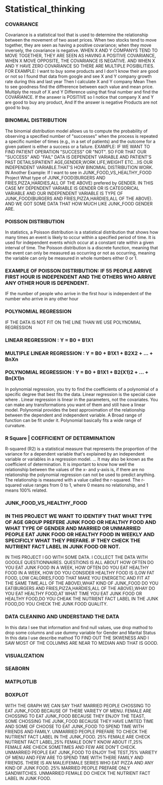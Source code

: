 # Statistical_thinking
### COVARIANCE ###
Covariance is a statistical tool that is used to determine the relationship between the movement of two asset prices.
When two stocks tend to move together, they are seen as having a positive covariance; when they move inversely, the covariance is negative.
WHEN X AND Y COMPANYS TEND TO MOVE TOGETHER, THEY ARE SEEN AS HAVING A POSITIVE COVARIANCE, WHEN X MOVE OPPOSITE, THE COVARIANCE IS NEGATIVE.
AND WHEN X AND Y HAVE ZERO COVARIANCE SO THERE ARE MULTIPLE POSIBILITIES.
FOR EXAMPLE: I want to buy some products and I don't know their are good or not so I found that data from google and see X and Y company growth rate during this and last year
Then I calculate X and Y company Mean
Then to see goodness find the diffrerence between each value and mean price.
Multiply the result of X and Y Difference
using that final number and find the COVARIANCE.
If the answer is POSITIVE so I notice that company X and Y are good to buy any product, And If the answer is negative Products are not good to buy.
### BINOMIAL DISTRIBUTION ##########
The binomial distribution model allows us to compute the probability of observing a specified number of "successes" when the process is repeated a specific number of times (e.g., in a set of patients) and the outcome for a given patient is either a success or a failure.
EXAMPLE: IF WE WANT TO FIND PATIENT OPERATION "SUCCESS" OR "NOT". SO FOR THAT OUR "SUCCESS" AND "FAIL" DATA IS DEPENDENT VARIABLE AND PATIENT'S PAST DETAILS(PATIENT AGE,GENDER,WORK LIFE,WEIGHT ETC...)IS OUR INDEPENDENT VARIABLE.THAT'S HOW BINOMIAL DISTRIBUTION WORK.
IN Another Example: If I want to see in JUNK_FOOD_VS_HEALTHY_FOOD Project What type of JUNK_FOOD(BURGERS AND FRIES,PIZZA,HARDIES,ALL OF THE ABOVE) prefered by GENDER. IN THIS CASE MY DEPENDENT VARIABLE IS GENDER OR IS CATEGORICAL
VARIABLE AND OUR INDEPENDENT VARIABLE IS TYPE OF JUNK_FOOD(BURGERS AND FRIES,PIZZA,HARDIES,ALL OF THE ABOVE). AND WE GOT SOME DATA THAT HOW MUCH LIKE JUNK_FOOD GENDER ARE.

###  POISSON DISTRIBUTION  ####

In statistics, a Poisson distribution is a statistical distribution that shows how many times an event is likely to occur within a specified period of time. It is used for independent events which occur at a constant rate within a given interval of time.
The Poisson distribution is a discrete function, meaning that the event can only be measured as occurring or not as occurring, meaning the variable can only be measured in whole numbers either 0 or 1.
### EXAMPLE OF POISSON DISTRIBUTION: IF 55 PEOPLE ARRIVE FIRST HOUR IS INDEPENDENT AND THE OTHERS WHO ARRIVE ANY OTHER HOUR IS DEPENDENT.
IF the number of people who arrive in the first hour is independent of the number who arrive in any other hour
### POLYNOMIAL REGRESSION ###
IF THE DATA IS NOT FIT ON THE LINE THAN WE USE POLYNOMIAL REGRESSION
### LINEAR REGRESSION : Y = B0 + B1X1
### MULTIPLE LINEAR REGRESSION : Y = B0 + B1X1 + B2X2 + ... + BnXn
### POLYNOMIAL REGRESSION : Y = B0 + B1X1 + B2(X1)2 + ... + Bn(X1)n
In polynomial regression, you try to find the coefficients of a polynomial of a specific degree that best fits the data. Linear regression is the special case where . Linear regression is linear in the parameters, not the covariates. You can make any transformations you want of them and still have a linear model.
Polynomial provides the best approximation of the relationship between the dependent and independent variable.
A Broad range of function can be fit under it.
Polynomial basically fits a wide range of curvature.
### R Square | COEFFICIENT OF DETERMINATION  ####
R-squared (R2) is a statistical measure that represents the proportion of the variance for a dependent variable that's explained by an independent variable or variables in a regression model. ... It may also be known as the coefficient of determination.
It is important to know how well the relationship between the values of the x- and y-axis is, if there are no relationship the polynomial regression can not be used to predict anything. The relationship is measured with a value called the r-squared. The r-squared value ranges from 0 to 1, where 0 means no relationship, and 1 means 100% related.

### JUNK_FOOD_VS_HEALTHY_FOOD #######################
### IN THIS PROJECT WE WANT TO IDENTIFY THAT WHAT TYPE OF AGE GROUP PREFERE JUNK FOOD OR HEALTHY FOOD AND WHAT TYPE OF GENDER AND MARRIED OR UNMARRIED PEOPLE EAT JUNK FOOD OR HEALTHY FOOD IN WEEKLY AND SPECIFICLY WHAT THEY PREFARE. IF THEY CHECK THE NUTRIENT FACT LABEL IN JUNK FOOD OR NOT.
IN THIS PROJECT I GO WITH SOME DATA. I COLLECT THE DATA WITH GOOGLE QUESTIONNAIRES. QUESTIONS IS ALL ABOUT HOW OFTEN DO YOU EAT JUNK FOOD IN A WEEK, HOW OFTEN DO YOU EAT HEALTHY 
FOOD IN A WEEK, HOW DO YOU CONSIDER HEALTHY FOOD IS (LOW FAT FOOD, LOW CALORIES,FOOD THAT MAKE YOU ENERGETIC AND FIT AT THE SAME TIME,ALL OF THE ABOVE),WHAT KIND OF JUNK_FOOD DO YOU EAT(BURGERS AND FRIES,PIZZA,HARDIES,ALL OF THE ABOVE),WHAY DO YOU EAT HEALTHY FOOD,AT WHAT TIME YOU EAT JUNK FOOD OR HEALTHY FOOD,DO YOU CHEAK THE NUTRIENT FACT LABEL IN THE 
JUNK FOOD,DO YOU CHECK THE JUNK FOOD QUALITY.
### DATA CLEANING AND UNDERSTAND THE DATA
In this data I see that information and find null values, use drop mathod to drop some columns and use dummy variable for Gender and Marital Status
In this data I use describe mathod TO FIND OUT THE SKWENESS AND I SAW MOST OF THE COLUMNS ARE NEAR TO MEDIAN AND THAT IS GOOD.
### VISUALIZATION
### SEABORN
### MATPLOTLIB
### BOXPLOT
WITH THE GRAPH WE CAN SAY THAT MARRIED PEOPLE CHOSSING TO EAT JUNK_FOOD BECAUSE OF THERE VARIETY OF MENU.
FEMALE ARE CHOSSING TO EAT JUNK_FOOD BECAUSE THEY ENJOY THE TEAST, SOME CHOSSING THE JUNK_FOOD BECAUSE THEY HAVE LIMITED TIME AND SOME OF CHOOSE TO EAT JUNK_FOOD TO SPEND TIME WITH FRIENDS AND FAMILY.
UNMARRIED PEOPLE PREFARE TO CHECK THE NUTRIENT FACT LABEL IN THE JUNK_FOOD.
25% FEMALE ARE CHECK NUTRIENT FACT LABEL,25% FEMALE DON'T KNOW ABOUT IT,25% FEMALE ARE CHECK SOMETIMES AND FEW ARE DON'T CHECK.
UNMARRIED PEOPLE EAT JUNK_FOOD TO ENJOY THE TEST,75% VARIETY OF MENU AND FEW ARE TO SPEND TIME WITH THERE FAMILY AND FRIENDS.
THERE IS AN MALE/FEMALE SERIES WHO EAT PIZZA AND ANY KIND OF JUNK FOOD.
25% MARRIED PEOPLE PREFARE ONLY SANDWITCHES.
UNMARRIED FEMALE DO CHECK THE NUTRIENT FACT LABEL IN JUNK FOOD.
